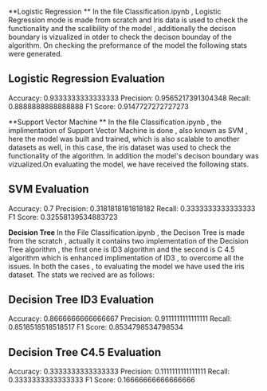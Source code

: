 **Logistic Regression **
In the file Classification.ipynb , Logistic Regression mode is made from scratch and Iris data is used to check the functionality
and the scalibility of the model , additionally the decison boundary is vizualized in otder to check the decison bounday 
of the algorithm. On checking the preformance of the model the following stats were generated.

Logistic Regression Evaluation
--------------------------------

Accuracy: 0.9333333333333333
Precision: 0.9565217391304348
Recall: 0.8888888888888888
F1 Score: 0.9147727272727273

**Support Vector Machine **
In the file Classification.ipynb  , the implimentation of Support Vector Machine is done , also known as SVM , here the model was built and 
trained, which is also scalable to another datasets as well, in this case, the iris dataset was used to check the functionality of
the algorithm. In addition the model's decison boundary was vizualized.On evaluating the model, we have received the following stats.

SVM Evaluation
--------------------------------

Accuracy: 0.7
Precision: 0.3181818181818182
Recall: 0.3333333333333333
F1 Score: 0.32558139534883723

**Decision Tree**
In the File Classification.ipynb   , the Decison Tree is made from the scratch , actually it contains two implementation of the Decision Tree algorithm ,
the first one is ID3 algorithm  and the second is C 4.5 algorithm which is enhanced implimentation of ID3 , to overcome all the issues. 
In both the cases , to evaluating the model we have used the iris dataset. The stats we recived are as follows:

Decision Tree ID3 Evaluation
----------------------------

Accuracy: 0.8666666666666667
Precision: 0.9111111111111111
Recall: 0.8518518518518517
F1 Score: 0.8534798534798534


Decision Tree C4.5 Evaluation
----------------------------

Accuracy: 0.3333333333333333
Precision: 0.1111111111111111
Recall: 0.3333333333333333
F1 Score: 0.16666666666666666
